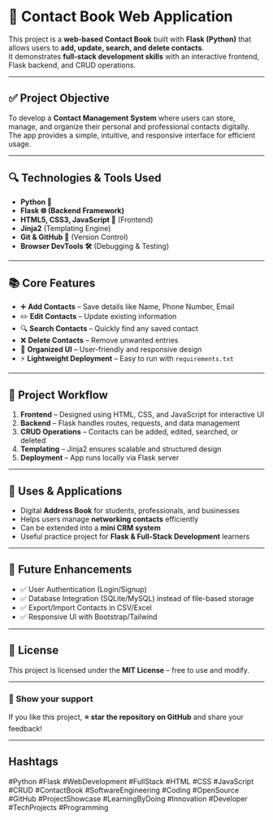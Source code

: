 # 📖 Contact Book Web Application

This project is a **web-based Contact Book** built with **Flask (Python)** that allows users to **add, update, search, and delete contacts**.  
It demonstrates **full-stack development skills** with an interactive frontend, Flask backend, and CRUD operations.

---

## ✅ Project Objective
To develop a **Contact Management System** where users can store, manage, and organize their personal and professional contacts digitally.  
The app provides a simple, intuitive, and responsive interface for efficient usage.

---

## 🔍 Technologies & Tools Used
- **Python 🐍**  
- **Flask 🌐 (Backend Framework)**  
- **HTML5, CSS3, JavaScript 🎨** (Frontend)  
- **Jinja2** (Templating Engine)  
- **Git & GitHub 🔗** (Version Control)  
- **Browser DevTools 🛠️** (Debugging & Testing)  

---

## 📚 Core Features
- ➕ **Add Contacts** – Save details like Name, Phone Number, Email  
- ✏️ **Edit Contacts** – Update existing information  
- 🔍 **Search Contacts** – Quickly find any saved contact  
- ❌ **Delete Contacts** – Remove unwanted entries  
- 📂 **Organized UI** – User-friendly and responsive design  
- ⚡ **Lightweight Deployment** – Easy to run with `requirements.txt`  

---

## 📂 Project Workflow
1. **Frontend** – Designed using HTML, CSS, and JavaScript for interactive UI  
2. **Backend** – Flask handles routes, requests, and data management  
3. **CRUD Operations** – Contacts can be added, edited, searched, or deleted  
4. **Templating** – Jinja2 ensures scalable and structured design  
5. **Deployment** – App runs locally via Flask server  

---

## 🎯 Uses & Applications
- Digital **Address Book** for students, professionals, and businesses  
- Helps users manage **networking contacts** efficiently  
- Can be extended into a **mini CRM system**  
- Useful practice project for **Flask & Full-Stack Development** learners  

---

## 🔮 Future Enhancements
- ✅ User Authentication (Login/Signup)  
- ✅ Database Integration (SQLite/MySQL) instead of file-based storage  
- ✅ Export/Import Contacts in CSV/Excel  
- ✅ Responsive UI with Bootstrap/Tailwind  

---

## 📌 License
This project is licensed under the **MIT License** – free to use and modify.

---

### 🌟 Show your support
If you like this project, **⭐ star the repository on GitHub** and share your feedback!

---

## Hashtags
#Python #Flask #WebDevelopment #FullStack #HTML #CSS #JavaScript #CRUD #ContactBook #SoftwareEngineering #Coding #OpenSource #GitHub #ProjectShowcase #LearningByDoing #Innovation #Developer #TechProjects #Programming

